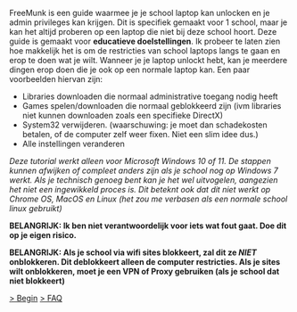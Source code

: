 FreeMunk is een guide waarmee je je school laptop kan unlocken en je admin privileges kan krijgen. Dit is specifiek gemaakt voor 1 school, maar je kan het altijd proberen op een laptop die niet bij deze school hoort. Deze guide is gemaakt voor **educatieve doelstellingen**. Ik probeer te laten zien hoe makkelijk het is om de restricties van school laptops langs te gaan en erop te doen wat je wilt. Wanneer je je laptop unlockt hebt, kan je meerdere dingen erop doen die je ook op een normale laptop kan. Een paar voorbeelden hiervan zijn:
* Libraries downloaden die normaal administrative toegang nodig heeft
* Games spelen/downloaden die normaal geblokkeerd zijn (ivm libraries niet kunnen downloaden zoals een specifieke DirectX)
* System32 verwijderen. (waarschuwing: je moet dan schadekosten betalen, of de computer zelf weer fixen. Niet een slim idee dus.)
* Alle instellingen veranderen

*Deze tutorial werkt alleen voor Microsoft Windows 10 of 11. De stappen kunnen afwijken of compleet anders zijn als je school nog op Windows 7 werkt. Als je technisch genoeg bent kan je het wel uitvogelen, aangezien het niet een ingewikkeld proces is. Dit beteknt ook dat dit niet werkt op Chrome OS, MacOS en Linux (het zou me verbasen als een normale school linux gebruikt)*

**BELANGRIJK: Ik ben niet verantwoordelijk voor iets wat fout gaat. Doe dit op je eigen risico.**

**BELANGRIJK: Als je school via wifi sites blokkeert, zal dit ze *NIET* onblokkeren. Dit deblokkeert alleen de computer restricties. Als je sites wilt onblokkeren, moet je een VPN of Proxy gebruiken (als je school dat niet blokkeert)**

[> Begin](START.md)
[> FAQ](FAQ.md)
